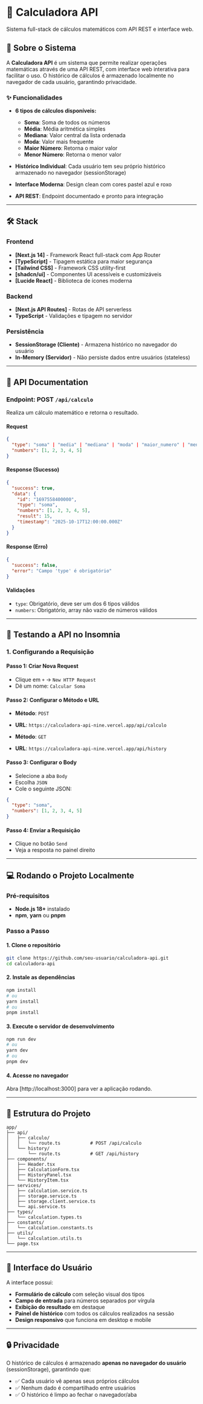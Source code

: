# 🧮 Calculadora API

Sistema full-stack de cálculos matemáticos com API REST e interface web.

## 📖 Sobre o Sistema

A **Calculadora API** é um sistema que permite realizar operações matemáticas através de uma API REST, com interface web interativa para facilitar o uso. O histórico de cálculos é armazenado localmente no navegador de cada usuário, garantindo privacidade.

### ✨ Funcionalidades

- **6 tipos de cálculos disponíveis:**
  - **Soma**: Soma de todos os números
  - **Média**: Média aritmética simples
  - **Mediana**: Valor central da lista ordenada
  - **Moda**: Valor mais frequente
  - **Maior Número**: Retorna o maior valor
  - **Menor Número**: Retorna o menor valor

- **Histórico Individual**: Cada usuário tem seu próprio histórico armazenado no navegador (sessionStorage)
- **Interface Moderna**: Design clean com cores pastel azul e roxo
- **API REST**: Endpoint documentado e pronto para integração

---

## 🛠️ Stack

### Frontend
- **[Next.js 14]** - Framework React full-stack com App Router
- **[TypeScript]** - Tipagem estática para maior segurança
- **[Tailwind CSS]** - Framework CSS utility-first
- **[shadcn/ui]** - Componentes UI acessíveis e customizáveis
- **[Lucide React]** - Biblioteca de ícones moderna

### Backend
- **[Next.js API Routes]** - Rotas de API serverless
- **TypeScript** - Validações e tipagem no servidor

### Persistência
- **SessionStorage (Cliente)** - Armazena histórico no navegador do usuário
- **In-Memory (Servidor)** - Não persiste dados entre usuários (stateless)

---

## 🔌 API Documentation

### Endpoint: POST `/api/calculo`

Realiza um cálculo matemático e retorna o resultado.

#### Request

```json
{
  "type": "soma" | "media" | "mediana" | "moda" | "maior_numero" | "menor_numero",
  "numbers": [1, 2, 3, 4, 5]
}
```

#### Response (Sucesso)

```json
{
  "success": true,
  "data": {
    "id": "1697558400000",
    "type": "soma",
    "numbers": [1, 2, 3, 4, 5],
    "result": 15,
    "timestamp": "2025-10-17T12:00:00.000Z"
  }
}
```

#### Response (Erro)

```json
{
  "success": false,
  "error": "Campo 'type' é obrigatório"
}
```

#### Validações

- `type`: Obrigatório, deve ser um dos 6 tipos válidos
- `numbers`: Obrigatório, array não vazio de números válidos

---

## 🧪 Testando a API no Insomnia

### 1. Configurando a Requisição

#### Passo 1: Criar Nova Request
- Clique em `+` → `New HTTP Request`
- Dê um nome: `Calcular Soma`

#### Passo 2: Configurar o Método e URL
- **Método**: `POST`
- **URL**: `https://calculadora-api-nine.vercel.app/api/calculo`

- **Método**: `GET`
- **URL**: `https://calculadora-api-nine.vercel.app/api/history`

#### Passo 3: Configurar o Body
- Selecione a aba `Body`
- Escolha `JSON`
- Cole o seguinte JSON:

```json
{
  "type": "soma",
  "numbers": [1, 2, 3, 4, 5]
}
```

#### Passo 4: Enviar a Requisição
- Clique no botão `Send`
- Veja a resposta no painel direito

---

## 💻 Rodando o Projeto Localmente

### Pré-requisitos

- **Node.js 18+** instalado
- **npm**, **yarn** ou **pnpm**

### Passo a Passo

#### 1. Clone o repositório

```bash
git clone https://github.com/seu-usuario/calculadora-api.git
cd calculadora-api
```

#### 2. Instale as dependências

```bash
npm install
# ou
yarn install
# ou
pnpm install
```

#### 3. Execute o servidor de desenvolvimento

```bash
npm run dev
# ou
yarn dev
# ou
pnpm dev
```

#### 4. Acesse no navegador

Abra [http://localhost:3000] para ver a aplicação rodando.

---

## 📂 Estrutura do Projeto

```
app/
├── api/
│   ├── calculo/
│   │   └── route.ts           # POST /api/calculo
│   └── history/
│       └── route.ts           # GET /api/history
├── components/
│   ├── Header.tsx
│   ├── CalculationForm.tsx
│   ├── HistoryPanel.tsx
│   └── HistoryItem.tsx
├── services/
│   ├── calculation.service.ts
│   ├── storage.service.ts
│   ├── storage.client.service.ts
│   └── api.service.ts
├── types/
│   └── calculation.types.ts
├── constants/
│   └── calculation.constants.ts
├── utils/
│   └── calculation.utils.ts
└── page.tsx
```

---

## 🎨 Interface do Usuário

A interface possui:
- **Formulário de cálculo** com seleção visual dos tipos
- **Campo de entrada** para números separados por vírgula
- **Exibição do resultado** em destaque
- **Painel de histórico** com todos os cálculos realizados na sessão
- **Design responsivo** que funciona em desktop e mobile

---

## 🔒 Privacidade

O histórico de cálculos é armazenado **apenas no navegador do usuário** (sessionStorage), garantindo que:
- ✅ Cada usuário vê apenas seus próprios cálculos
- ✅ Nenhum dado é compartilhado entre usuários
- ✅ O histórico é limpo ao fechar o navegador/aba
